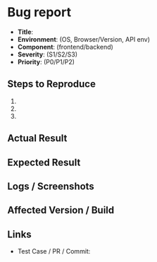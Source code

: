 # Bug report

- **Title**: 
- **Environment**: (OS, Browser/Version, API env)
- **Component**: (frontend/backend)
- **Severity**: (S1/S2/S3)
- **Priority**: (P0/P1/P2)

## Steps to Reproduce
1. 
2. 
3. 

## Actual Result

## Expected Result

## Logs / Screenshots

## Affected Version / Build

## Links
- Test Case / PR / Commit: